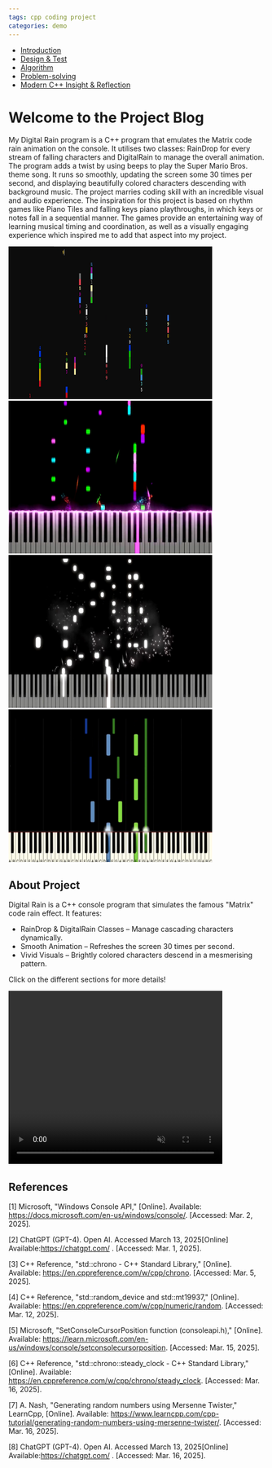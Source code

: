 ```yaml
---
tags: cpp coding project
categories: demo
---
```



- [Introduction](introduction.md)
- [Design & Test](design-test.md)
- [Algorithm](algorithm.md)
- [Problem-solving](problem-solving.md)
- [Modern C++ Insight & Reflection](modern-cpp.md)

# Welcome to the Project Blog

My Digital Rain program is a C++ program that emulates the Matrix code rain animation on the console. It utilises two classes: RainDrop for every stream of falling characters and DigitalRain to manage the overall animation. The program adds a twist by using beeps to play the Super Mario Bros. theme song. It runs so smoothly, updating the screen some 30 times per second, and displaying beautifully colored characters descending with background music. The project marries coding skill with an incredible visual and audio experience. The inspiration for this project is based on rhythm games like Piano Tiles and falling keys piano playthroughs, in which keys or notes fall in a sequential manner. The games provide an entertaining way of learning musical timing and coordination, as well as a visually engaging experience which inspired me to add that aspect into my project.

<img src="docs/assets/images/raindropimg3.png" width="400" height="300">

<img src="docs/assets/images/sampledrop.png" width="400" height="300">

<img src="docs/assets/images/sampledrop2.jpg" width="400" height="300">

<img src="docs/assets/images/sampledrops3.jpg" width="400" height="300">

## About Project

Digital Rain is a C++ console program that simulates the famous "Matrix" code rain effect. It features:

- RainDrop & DigitalRain Classes – Manage cascading characters dynamically.
- Smooth Animation – Refreshes the screen 30 times per second.
- Vivid Visuals – Brightly colored characters descend in a mesmerising pattern.

 Click on the different sections for more details!



<video width="420" height="340" controls loop muted autoplay>
    <source src="docs/assets/images/Rain drops.mp4" type="video/mp4">
  
</video>


## References

[1] Microsoft, "Windows Console API," [Online]. Available: https://docs.microsoft.com/en-us/windows/console/. [Accessed: Mar. 2, 2025].

[2] ChatGPT (GPT-4). Open AI. Accessed March 13, 2025[Online] Available:https://chatgpt.com/ . [Accessed: Mar. 1, 2025].

[3] C++ Reference, "std::chrono - C++ Standard Library," [Online]. Available: https://en.cppreference.com/w/cpp/chrono. [Accessed: Mar. 5, 2025].

[4] C++ Reference, "std::random_device and std::mt19937," [Online]. Available: https://en.cppreference.com/w/cpp/numeric/random. [Accessed: Mar. 12, 2025].

[5] Microsoft, "SetConsoleCursorPosition function (consoleapi.h)," [Online]. Available: https://learn.microsoft.com/en-us/windows/console/setconsolecursorposition. [Accessed: Mar. 15, 2025].

[6] C++ Reference, "std::chrono::steady_clock - C++ Standard Library," [Online]. Available: https://en.cppreference.com/w/cpp/chrono/steady_clock. [Accessed: Mar. 16, 2025].

[7] A. Nash, "Generating random numbers using Mersenne Twister," LearnCpp, [Online]. Available: https://www.learncpp.com/cpp-tutorial/generating-random-numbers-using-mersenne-twister/. [Accessed: Mar. 16, 2025].

[8] ChatGPT (GPT-4). Open AI. Accessed March 13, 2025[Online] Available:https://chatgpt.com/ . [Accessed: Mar. 16, 2025].
